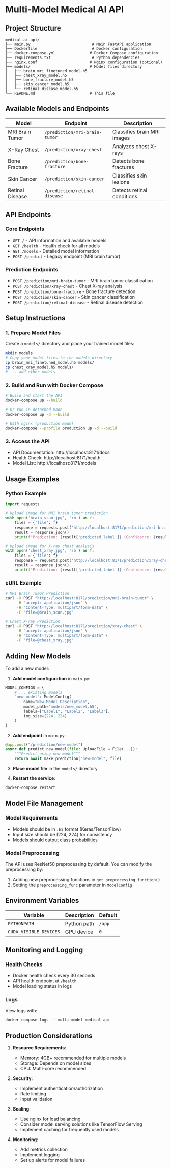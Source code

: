 # Multi-Model Medical AI API

## Project Structure

```
medical-ai-api/
├── main.py                           # Main FastAPI application
├── Dockerfile                        # Docker configuration
├── docker-compose.yml               # Docker Compose configuration
├── requirements.txt                  # Python dependencies
├── nginx.conf                       # Nginx configuration (optional)
├── models/                          # Model files directory
│   ├── brain_mri_finetuned_model.h5
│   ├── chest_xray_model.h5
│   ├── bone_fracture_model.h5
│   ├── skin_cancer_model.h5
│   └── retinal_disease_model.h5
└── README.md                        # This file
```

## Available Models and Endpoints

| Model | Endpoint | Description |
|-------|----------|-------------|
| MRI Brain Tumor | `/prediction/mri-brain-tumor` | Classifies brain MRI images |
| X-Ray Chest | `/prediction/xray-chest` | Analyzes chest X-rays |
| Bone Fracture | `/prediction/bone-fracture` | Detects bone fractures |
| Skin Cancer | `/prediction/skin-cancer` | Classifies skin lesions |
| Retinal Disease | `/prediction/retinal-disease` | Detects retinal conditions |

## API Endpoints

### Core Endpoints
- `GET /` - API information and available models
- `GET /health` - Health check for all models
- `GET /models` - Detailed model information
- `POST /predict` - Legacy endpoint (MRI brain tumor)

### Prediction Endpoints
- `POST /prediction/mri-brain-tumor` - MRI brain tumor classification
- `POST /prediction/xray-chest` - Chest X-ray analysis
- `POST /prediction/bone-fracture` - Bone fracture detection
- `POST /prediction/skin-cancer` - Skin cancer classification
- `POST /prediction/retinal-disease` - Retinal disease detection

## Setup Instructions

### 1. Prepare Model Files
Create a `models/` directory and place your trained model files:
```bash
mkdir models
# Copy your model files to the models directory
cp brain_mri_finetuned_model.h5 models/
cp chest_xray_model.h5 models/
# ... add other models
```

### 2. Build and Run with Docker Compose
```bash
# Build and start the API
docker-compose up --build

# Or run in detached mode
docker-compose up -d --build

# With nginx (production mode)
docker-compose --profile production up -d --build
```

### 3. Access the API
- API Documentation: http://localhost:8171/docs
- Health Check: http://localhost:8171/health
- Model List: http://localhost:8171/models

## Usage Examples

### Python Example
```python
import requests

# Upload image for MRI brain tumor prediction
with open('brain_scan.jpg', 'rb') as f:
    files = {'file': f}
    response = requests.post('http://localhost:8171/prediction/mri-brain-tumor', files=files)
    result = response.json()
    print(f"Prediction: {result['predicted_label']} (Confidence: {result['confidence']:.2f})")

# Upload image for X-ray chest analysis
with open('chest_xray.jpg', 'rb') as f:
    files = {'file': f}
    response = requests.post('http://localhost:8171/prediction/xray-chest', files=files)
    result = response.json()
    print(f"Prediction: {result['predicted_label']} (Confidence: {result['confidence']:.2f})")
```

### cURL Example
```bash
# MRI Brain Tumor Prediction
curl -X POST "http://localhost:8171/prediction/mri-brain-tumor" \
     -H "accept: application/json" \
     -H "Content-Type: multipart/form-data" \
     -F "file=@brain_scan.jpg"

# Chest X-ray Prediction
curl -X POST "http://localhost:8171/prediction/xray-chest" \
     -H "accept: application/json" \
     -H "Content-Type: multipart/form-data" \
     -F "file=@chest_xray.jpg"
```

## Adding New Models

To add a new model:

1. **Add model configuration** in `main.py`:
```python
MODEL_CONFIGS = {
    # ... existing models
    "new-model": ModelConfig(
        name="New Model Description",
        model_path="models/new_model.h5",
        labels=["Label1", "Label2", "Label3"],
        img_size=(224, 224)
    )
}
```

2. **Add endpoint** in `main.py`:
```python
@app.post("/prediction/new-model")
async def predict_new_model(file: UploadFile = File(...)):
    """Predict using new model"""
    return await make_prediction("new-model", file)
```

3. **Place model file** in the `models/` directory

4. **Restart the service**:
```bash
docker-compose restart
```

## Model File Management

### Model Requirements
- Models should be in `.h5` format (Keras/TensorFlow)
- Input size should be (224, 224) for consistency
- Models should output class probabilities

### Model Preprocessing
The API uses ResNet50 preprocessing by default. You can modify the preprocessing by:
1. Adding new preprocessing functions in `get_preprocessing_function()`
2. Setting the `preprocessing_func` parameter in `ModelConfig`

## Environment Variables

| Variable | Description | Default |
|----------|-------------|---------|
| `PYTHONPATH` | Python path | `/app` |
| `CUDA_VISIBLE_DEVICES` | GPU device | `0` |

## Monitoring and Logging

### Health Checks
- Docker health check every 30 seconds
- API health endpoint at `/health`
- Model loading status in logs

### Logs
View logs with:
```bash
docker-compose logs -f multi-model-medical-api
```

## Production Considerations

1. **Resource Requirements**:
   - Memory: 4GB+ recommended for multiple models
   - Storage: Depends on model sizes
   - CPU: Multi-core recommended

2. **Security**:
   - Implement authentication/authorization
   - Rate limiting
   - Input validation

3. **Scaling**:
   - Use nginx for load balancing
   - Consider model serving solutions like TensorFlow Serving
   - Implement caching for frequently used models

4. **Monitoring**:
   - Add metrics collection
   - Implement logging
   - Set up alerts for model failures